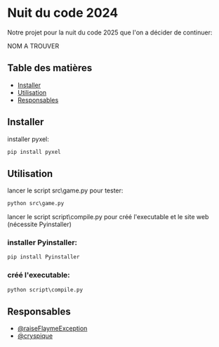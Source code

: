 # Nuit du code 2024

Notre projet pour la nuit du code 2025 que l'on a décider de continuer:

NOM A TROUVER

## Table des matières

- [Installer](#installer)
- [Utilisation](#utilisation)
- [Responsables](#responsables)

## Installer

installer pyxel:
```cmd
pip install pyxel
```
## Utilisation

lancer le script src\game.py pour tester: 
```cmd
python src\game.py
```

lancer le script script\compile.py pour créé l'executable et le site web (nécessite Pyinstaller)
### installer Pyinstaller:
```cmd
pip install Pyinstaller
```
### créé l'executable:
```cmd
python script\compile.py
```

## Responsables

- [@raiseFlaymeException](https://github.com/raiseFlaymeException)
- [@cryspique](https://github.com/cryspique)
